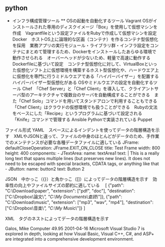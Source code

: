 ## python

* インフラ構成管理ツール
** OSの起動を自動化するツール
Vagrant OSがインストールされた専用のディスクイメージ「Box」を使用して仮想マシンを作成　Vagrantfileという設定ファイルをRubyで作成して仮想マシンを設定
Docker　ホストOS上に論理的な区画（コンテナ）を作るコンテナ型仮想化を採用　業務アプリの実行モジュール・ライブラリ群・インフラ設定をコンテナにまとめて管理するため、Dockerをインストールしたあらゆる環境で動作させられる　オーバーヘッドが少ないため、軽量で高速に動作する　Dockerfileに基づいて設定　コンテナ型仮想化に対して、VirtualBoxといった仮想化ソフト上に仮想環境を構築するホスト型仮想化や、ハードウエア上に仮想化を専門に行うミドルウエアである「ハイパーバイザー」を配置するハイパーバイザー型仮想化がある
OSやミドルウエアの設定を自動化するツール
Chef　「Chef Server」と「Chef Client」を導入して、クライアントサーバ型のアーキテクチャで複数台のサーバを自動構成することができる　また「Chef Solo」コマンドを用いてスタンドアロンで利用することもできる　「Chef Client」はクラウドの仮想環境でも扱うことができる　Rubyの文法をベースにした「Recipe」というプログラムに基づいて設定される　「Knife」コマンドで管理する
Ansible Pythonで実装されている
Puppet

ファイル形式
YAML　スペースによるインデントを使ってデータの階層構造を示す　XMLやJSONと違って、ファイルの中身のほとんどがデータのため、手作業でのメンテナンスが必要な各種データファイルに適している
JFrame:
    defaultCloseOperation: JFrame.EXIT_ON_CLOSE
    title: Test Frame
    width: 800
    height: 400
    components:
        - JTextArea:
             name: textArea1
             text: |
               This is a really long text
               that spans multiple lines (but preserves new lines).
               It does not need to be escaped with special brackets,
               CDATA tags, or anything like that
        - JButton:
             name: button2
             text: Button 2


JSON　中かっこ（{}）と角かっこ（[]）によってデータの階層構造を示す　効率性の向上やファイルサイズの節約に適している　
[
  {"path": "C:\\Download\\paper",
   "extension": ["pdf", "doc"],
   "destination": ["C:\\Dropbox\\論文\\*", "C:\\My Documents\\査読\\*"]},
  {"path": "C:\\Download\\music",
   "extension": ["mp3", "wav", "mp4"],
   "destination": ["C:\\Dropbox\\音楽\\*", "C:\\My Music\\*"]}
]

XML　タグのネストによってデータの階層構造を示す
<?xml version="1.0"?>
<catalog>
   <book id="bk112">
      <author>Galos, Mike</author>
      <title>Visual Studio 7: A Comprehensive Guide</title>
      <genre>Computer</genre>
      <price>49.95</price>
      <publish_date>2001-04-16</publish_date>
      <description>Microsoft Visual Studio 7 is explored in depth,
      looking at how Visual Basic, Visual C++, C#, and ASP+ are 
      integrated into a comprehensive development 
      environment.</description>
   </book>
</catalog>
